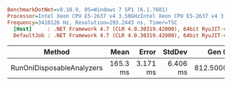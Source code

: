 ``` ini

BenchmarkDotNet=v0.10.9, OS=Windows 7 SP1 (6.1.7601)
Processor=Intel Xeon CPU E5-2637 v4 3.50GHzIntel Xeon CPU E5-2637 v4 3.50GHz, ProcessorCount=16
Frequency=3410126 Hz, Resolution=293.2443 ns, Timer=TSC
  [Host]     : .NET Framework 4.7 (CLR 4.0.30319.42000), 64bit RyuJIT-v4.7.2114.0
  DefaultJob : .NET Framework 4.7 (CLR 4.0.30319.42000), 64bit RyuJIT-v4.7.2114.0


```
 |                    Method |     Mean |    Error |   StdDev |    Gen 0 | Allocated |
 |-------------------------- |---------:|---------:|---------:|---------:|----------:|
 | RunOnIDisposableAnalyzers | 165.3 ms | 3.171 ms | 6.406 ms | 812.5000 |   5.01 MB |
